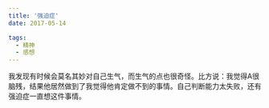 ```yaml
---
title: '强迫症'
date: 2017-05-14

tags:
  - 精神
  - 感想
---
```


我发现有时候会莫名其妙对自己生气，而生气的点也很奇怪。比方说：我觉得A很脑残，结果他居然做到了我觉得他肯定做不到的事情。自己判断能力太失败，还有强迫症一直想这件事情。
